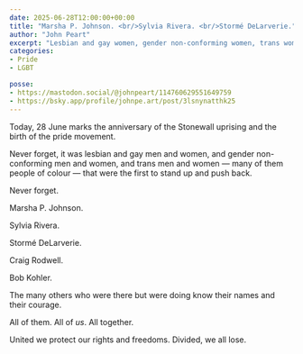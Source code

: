 ```yaml
---
date: 2025-06-28T12:00:00+00:00
title: "Marsha P. Johnson. <br/>Sylvia Rivera. <br/>Stormé DeLarverie."
author: "John Peart"
excerpt: "Lesbian and gay women, gender non-conforming women, trans women, and men all stood together from the start."
categories:
- Pride
- LGBT

posse:
- https://mastodon.social/@johnpeart/114760629551649759
- https://bsky.app/profile/johnpe.art/post/3lsnynatthk25
---
```


Today, 28 June marks the anniversary of the Stonewall uprising and the birth of the pride movement.

Never forget, it was lesbian and gay men and women, and gender non-conforming men and women, and trans men and women — many of them people of colour — that were the first to stand up and push back.

Never forget.

Marsha P. Johnson.

Sylvia Rivera.

Stormé DeLarverie.

Craig Rodwell.

Bob Kohler.

The many others who were there but were doing know their names and their courage.

All of them. All of *us*. All together.

United we protect our rights and freedoms. Divided, we all lose.